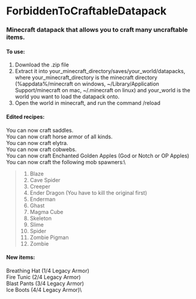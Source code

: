 # ForbiddenToCraftableDatapack
### Minecraft datapack that allows you to craft many uncraftable items.

#### To use:
1) Download the .zip file
2) Extract it into your_minecraft_directory/saves/your_world/datapacks, where your_minecraft_directory
is the minecraft directory (%appdata%/minecraft on windows, ~/Library/Application Support/minecraft on mac, ~/.minecraft on linux) and your_world is the world you want to load the datapack onto.
3) Open the world in minecraft, and run the command /reload

#### Edited recipes:
You can now craft saddles.\
You can now craft horse armor of all kinds.\
You can now craft elytra.\
You can now craft cobwebs.\
You can now craft Enchanted Golden Apples (God or Notch or OP Apples)\
You can now craft the following mob spawners:\
> 1) Blaze
> 2) Cave Spider
> 3) Creeper
> 4) Ender Dragon (You have to kill the original first)
> 5) Enderman
> 6) Ghast
> 7) Magma Cube
> 8) Skeleton
> 9) Slime
> 10) Spider
> 11) Zombie Pigman
> 12) Zombie

#### New items:
Breathing Hat (1/4 Legacy Armor)\
Fire Tunic (2/4 Legacy Armor)\
Blast Pants (3/4 Legacy Armor)\
Ice Boots (4/4 Legacy Armor)\
